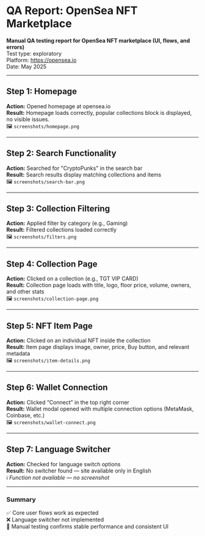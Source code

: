 # QA Report: OpenSea NFT Marketplace

**Manual QA testing report for OpenSea NFT marketplace (UI, flows, and errors)**  
Test type: exploratory  
Platform: https://opensea.io  
Date: May 2025

---

## Step 1: Homepage

**Action:** Opened homepage at opensea.io  
**Result:** Homepage loads correctly, popular collections block is displayed, no visible issues.  
🖼 `screenshots/homepage.png`

---

## Step 2: Search Functionality

**Action:** Searched for "CryptoPunks" in the search bar  
**Result:** Search results display matching collections and items  
🖼 `screenshots/search-bar.png`

---

## Step 3: Collection Filtering

**Action:** Applied filter by category (e.g., Gaming)  
**Result:** Filtered collections loaded correctly  
🖼 `screenshots/filters.png`

---

## Step 4: Collection Page

**Action:** Clicked on a collection (e.g., TGT VIP CARD)  
**Result:** Collection page loads with title, logo, floor price, volume, owners, and other stats  
🖼 `screenshots/collection-page.png`

---

## Step 5: NFT Item Page

**Action:** Clicked on an individual NFT inside the collection  
**Result:** Item page displays image, owner, price, Buy button, and relevant metadata  
🖼 `screenshots/item-details.png`

---

## Step 6: Wallet Connection

**Action:** Clicked “Connect” in the top right corner  
**Result:** Wallet modal opened with multiple connection options (MetaMask, Coinbase, etc.)  
🖼 `screenshots/wallet-connect.png`

---

## Step 7: Language Switcher

**Action:** Checked for language switch options  
**Result:** No switcher found — site available only in English  
ℹ️ _Function not available — no screenshot_

---

### Summary

✅ Core user flows work as expected  
❌ Language switcher not implemented  
🧪 Manual testing confirms stable performance and consistent UI
